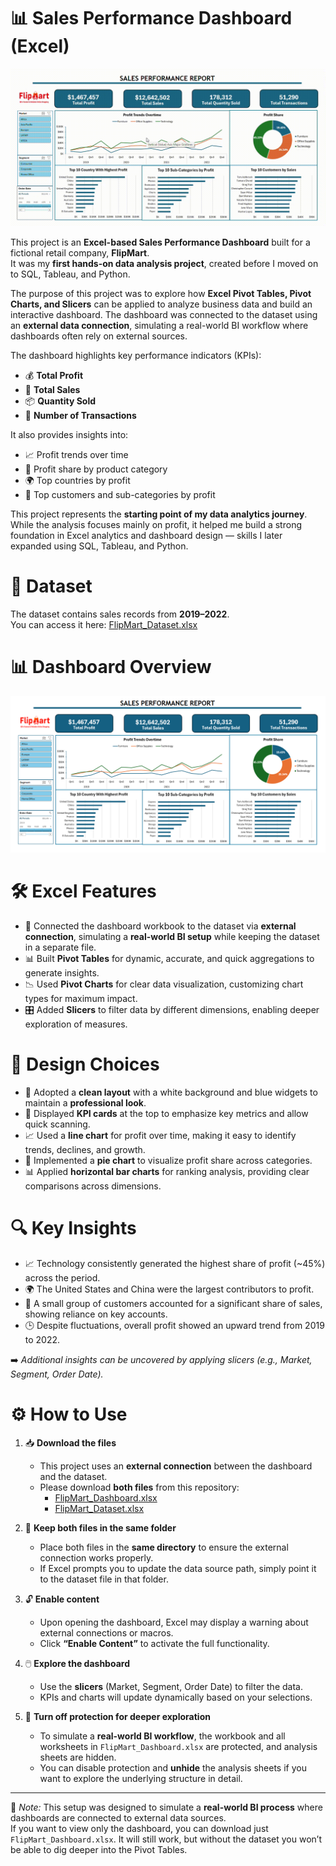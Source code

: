 # 📊 **Sales Performance Dashboard (Excel)**

![alt text](<resources/Dashboard Demo.gif>)

This project is an **Excel-based Sales Performance Dashboard** built for a fictional retail company, **FlipMart**.  
It was my **first hands-on data analysis project**, created before I moved on to SQL, Tableau, and Python.  

The purpose of this project was to explore how **Excel Pivot Tables, Pivot Charts, and Slicers** can be applied to analyze business data and build an interactive dashboard. The dashboard was connected to the dataset using an **external data connection**, simulating a real-world BI workflow where dashboards often rely on external sources.  

The dashboard highlights key performance indicators (KPIs):  
- 💰 **Total Profit**  
- 🛒 **Total Sales**  
- 📦 **Quantity Sold**  
- 📑 **Number of Transactions**  

It also provides insights into:  
- 📈 Profit trends over time  
- 🥧 Profit share by product category  
- 🌍 Top countries by profit  
- 👥 Top customers and sub-categories by profit  

This project represents the **starting point of my data analytics journey**. While the analysis focuses mainly on profit, it helped me build a strong foundation in Excel analytics and dashboard design — skills I later expanded using SQL, Tableau, and Python.  

# 📂 **Dataset**

The dataset contains sales records from **2019–2022**.  
You can access it here: [FlipMart_Dataset.xlsx](https://github.com/HartoniAgungPermana/excel-sales-dashboard/blob/main/FlipMart_Dataset.xlsx)

# 📊 **Dashboard Overview**

![alt text](<resources/Dashboard Overview.png>)

# 🛠️ **Excel Features**

- 🔗 Connected the dashboard workbook to the dataset via **external connection**, simulating a **real-world BI setup** while keeping the dataset in a separate file.  
- 📊 Built **Pivot Tables** for dynamic, accurate, and quick aggregations to generate insights.  
- 📉 Used **Pivot Charts** for clear data visualization, customizing chart types for maximum impact.  
- 🎛️ Added **Slicers** to filter data by different dimensions, enabling deeper exploration of measures. 

# 🎨 **Design Choices**

- 🧼 Adopted a **clean layout** with a white background and blue widgets to maintain a **professional look**.  
- 🪪 Displayed **KPI cards** at the top to emphasize key metrics and allow quick scanning.  
- 📈 Used a **line chart** for profit over time, making it easy to identify trends, declines, and growth.  
- 🥧 Implemented a **pie chart** to visualize profit share across categories.  
- 📊 Applied **horizontal bar charts** for ranking analysis, providing clear comparisons across dimensions.  

# 🔍 **Key Insights**

- 📈 Technology consistently generated the highest share of profit (~45%) across the period.  
- 🌍 The United States and China were the largest contributors to profit.  
- 👥 A small group of customers accounted for a significant share of sales, showing reliance on key accounts.  
- 🕒 Despite fluctuations, overall profit showed an upward trend from 2019 to 2022.  

➡️ *Additional insights can be uncovered by applying slicers (e.g., Market, Segment, Order Date).*  

# ⚙️ **How to Use**

1. 📥 **Download the files**  
   - This project uses an **external connection** between the dashboard and the dataset.  
   - Please download **both files** from this repository:  
     - [FlipMart_Dashboard.xlsx](FlipMart_Dashboard.xlsx)
     - [FlipMart_Dataset.xlsx](FlipMart_Dataset.xlsx)

2. 📁 **Keep both files in the same folder**  
   - Place both files in the **same directory** to ensure the external connection works properly.  
   - If Excel prompts you to update the data source path, simply point it to the dataset file in that folder.  

3. 🔓 **Enable content**  
   - Upon opening the dashboard, Excel may display a warning about external connections or macros.  
   - Click **“Enable Content”** to activate the full functionality.  

4. 🖱️ **Explore the dashboard**  
   - Use the **slicers** (Market, Segment, Order Date) to filter the data.  
   - KPIs and charts will update dynamically based on your selections.  

5. 🔧 **Turn off protection for deeper exploration**  
   - To simulate a **real-world BI workflow**, the workbook and all worksheets in `FlipMart_Dashboard.xlsx` are protected, and analysis sheets are hidden.  
   - You can disable protection and **unhide** the analysis sheets if you want to explore the underlying structure in detail.  

---

📌 *Note:* This setup was designed to simulate a **real-world BI process** where dashboards are connected to external data sources.  
If you want to view only the dashboard, you can download just `FlipMart_Dashboard.xlsx`. It will still work, but without the dataset you won’t be able to dig deeper into the Pivot Tables.  
